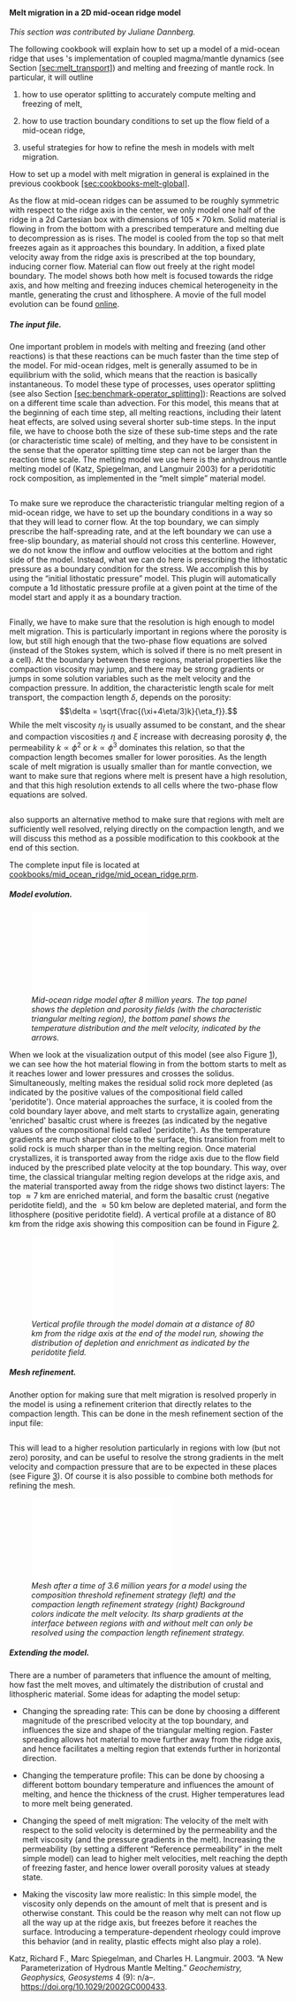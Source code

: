 #### Melt migration in a 2D mid-ocean ridge model

*This section was contributed by Juliane Dannberg.*

The following cookbook will explain how to set up a model of a mid-ocean ridge
that uses 's implementation of coupled magma/mantle dynamics (see
Section [\[sec:melt_transport\]][1]) and melting and freezing of mantle
rock. In particular, it will outline

1.  how to use operator splitting to accurately compute melting and freezing
    of melt,

2.  how to use traction boundary conditions to set up the flow field of a
    mid-ocean ridge,

3.  useful strategies for how to refine the mesh in models with melt
    migration.

How to set up a model with melt migration in general is explained in the
previous cookbook [\[sec:cookbooks-melt-global\]][2].

As the flow at mid-ocean ridges can be assumed to be roughly symmetric with
respect to the ridge axis in the center, we only model one half of the ridge
in a 2d Cartesian box with dimensions of $105 \times 70$&#8198;km. Solid
material is flowing in from the bottom with a prescribed temperature and
melting due to decompression as is rises. The model is cooled from the top so
that melt freezes again as it approaches this boundary. In addition, a fixed
plate velocity away from the ridge axis is prescribed at the top boundary,
inducing corner flow. Material can flow out freely at the right model
boundary. The model shows both how melt is focused towards the ridge axis, and
how melting and freezing induces chemical heterogeneity in the mantle,
generating the crust and lithosphere. A movie of the full model evolution can
be found [online].

##### The input file.

One important problem in models with melting and freezing (and other
reactions) is that these reactions can be much faster than the time step of
the model. For mid-ocean ridges, melt is generally assumed to be in
equilibrium with the solid, which means that the reaction is basically
instantaneous. To model these type of processes, uses operator splitting (see
also Section [\[sec:benchmark-operator_splitting\]][3]): Reactions are solved
on a different time scale than advection. For this model, this means that at
the beginning of each time step, all melting reactions, including their latent
heat effects, are solved using several shorter sub-time steps. In the input
file, we have to choose both the size of these sub-time steps and the rate (or
characteristic time scale) of melting, and they have to be consistent in the
sense that the operator splitting time step can not be larger than the
reaction time scale. The melting model we use here is the anhydrous mantle
melting model of (Katz, Spiegelman, and Langmuir 2003) for a peridotitic rock
composition, as implemented in the &ldquo;melt simple&rdquo; material model.

``` prmfile
```

To make sure we reproduce the characteristic triangular melting region of a
mid-ocean ridge, we have to set up the boundary conditions in a way so that
they will lead to corner flow. At the top boundary, we can simply prescribe
the half-spreading rate, and at the left boundary we can use a free-slip
boundary, as material should not cross this centerline. However, we do not
know the inflow and outflow velocities at the bottom and right side of the
model. Instead, what we can do here is prescribing the lithostatic pressure as
a boundary condition for the stress. We accomplish this by using the
&ldquo;initial lithostatic pressure&rdquo; model. This plugin will
automatically compute a 1d lithostatic pressure profile at a given point at
the time of the model start and apply it as a boundary traction.

``` prmfile
```

Finally, we have to make sure that the resolution is high enough to model melt
migration. This is particularly important in regions where the porosity is
low, but still high enough that the two-phase flow equations are solved
(instead of the Stokes system, which is solved if there is no melt present in
a cell). At the boundary between these regions, material properties like the
compaction viscosity may jump, and there may be strong gradients or jumps in
some solution variables such as the melt velocity and the compaction pressure.
In addition, the characteristic length scale for melt transport, the
compaction length $\delta$, depends on the porosity:
$$\delta = \sqrt{\frac{(\xi+4\eta/3)k}{\eta_f}}.$$ While the melt viscosity
$\eta_f$ is usually assumed to be constant, and the shear and compaction
viscosities $\eta$ and $\xi$ increase with decreasing porosity $\phi$, the
permeability $k \propto \phi^2$ or $k \propto \phi^3$ dominates this relation,
so that the compaction length becomes smaller for lower porosities. As the
length scale of melt migration is usually smaller than for mantle convection,
we want to make sure that regions where melt is present have a high
resolution, and that this high resolution extends to all cells where the
two-phase flow equations are solved.

``` prmfile
```

also supports an alternative method to make sure that regions with melt are
sufficiently well resolved, relying directly on the compaction length, and we
will discuss this method as a possible modification to this cookbook at the
end of this section.

The complete input file is located at
[cookbooks/mid_ocean_ridge/mid_ocean_ridge.prm].

##### Model evolution.

<figure>
<embed src="cookbooks/mid_ocean_ridge/doc/mid_ocean_ridge.pdf" id="fig:mid-ocean-ridge" style="width:50.0%" /><figcaption aria-hidden="true"><em>Mid-ocean ridge model after 8 million years. The top panel shows the depletion and porosity fields (with the characteristic triangular melting region), the bottom panel shows the temperature distribution and the melt velocity, indicated by the arrows.</em></figcaption>
</figure>

When we look at the visualization output of this model (see also
Figure [1]), we can see how the hot material flowing in from the bottom
starts to melt as it reaches lower and lower pressures and crosses the
solidus. Simultaneously, melting makes the residual solid rock more depleted
(as indicated by the positive values of the compositional field called
'peridotite'). Once material approaches the surface, it is cooled
from the cold boundary layer above, and melt starts to crystallize again,
generating 'enriched' basaltic crust where is freezes (as
indicated by the negative values of the compositional field called
'peridotite'). As the temperature gradients are much sharper close
to the surface, this transition from melt to solid rock is much sharper than
in the melting region. Once material crystallizes, it is transported away from
the ridge axis due to the flow field induced by the prescribed plate velocity
at the top boundary. This way, over time, the classical triangular melting
region develops at the ridge axis, and the material transported away from the
ridge shows two distinct layers: The top $\approx 7$ km are enriched material,
and form the basaltic crust (negative peridotite field), and the $\approx 50$
km below are depleted material, and form the lithosphere (positive peridotite
field). A vertical profile at a distance of 80 km from the ridge axis showing
this composition can be found in Figure [2].

<figure>
<embed src="cookbooks/mid_ocean_ridge/doc/depletion_profile.pdf" id="fig:mid-ocean-ridge-profile" style="width:35.0%" /><figcaption aria-hidden="true"><em>Vertical profile through the model domain at a distance of 80 km from the ridge axis at the end of the model run, showing the distribution of depletion and enrichment as indicated by the peridotite field.</em></figcaption>
</figure>

##### Mesh refinement.

Another option for making sure that melt migration is resolved properly in the
model is using a refinement criterion that directly relates to the compaction
length. This can be done in the mesh refinement section of the input file:

``` prmfile
```

This will lead to a higher resolution particularly in regions with low (but
not zero) porosity, and can be useful to resolve the strong gradients in the
melt velocity and compaction pressure that are to be expected in these places
(see Figure [3]). Of course it is also possible to combine both methods
for refining the mesh.

<figure>
<embed src="cookbooks/mid_ocean_ridge/doc/refinement.pdf" id="fig:mid-ocean-ridge-mesh" style="width:60.0%" /><figcaption aria-hidden="true"><em>Mesh after a time of 3.6 million years for a model using the composition threshold refinement strategy (left) and the compaction length refinement strategy (right) Background colors indicate the melt velocity. Its sharp gradients at the interface between regions with and without melt can only be resolved using the compaction length refinement strategy.</em></figcaption>
</figure>

##### Extending the model.

There are a number of parameters that influence the amount of melting, how
fast the melt moves, and ultimately the distribution of crustal and
lithospheric material. Some ideas for adapting the model setup:

-   Changing the spreading rate: This can be done by choosing a different
    magnitude of the prescribed velocity at the top boundary, and influences
    the size and shape of the triangular melting region. Faster spreading
    allows hot material to move further away from the ridge axis, and hence
    facilitates a melting region that extends further in horizontal direction.

-   Changing the temperature profile: This can be done by choosing a different
    bottom boundary temperature and influences the amount of melting, and
    hence the thickness of the crust. Higher temperatures lead to more melt
    being generated.

-   Changing the speed of melt migration: The velocity of the melt with
    respect to the solid velocity is determined by the permeability and the
    melt viscosity (and the pressure gradients in the melt). Increasing the
    permeability (by setting a different &ldquo;Reference permeability&rdquo;
    in the melt simple model) can lead to higher melt velocities, melt
    reaching the depth of freezing faster, and hence lower overall porosity
    values at steady state.

-   Making the viscosity law more realistic: In this simple model, the
    viscosity only depends on the amount of melt that is present and is
    otherwise constant. This could be the reason why melt can not flow up all
    the way up at the ridge axis, but freezes before it reaches the surface.
    Introducing a temperature-dependent rheology could improve this behavior
    (and in reality, plastic effects might also play a role).

<div id="refs" class="references csl-bib-body hanging-indent">

<div id="ref-KSL2003" class="csl-entry">

Katz, Richard F., Marc Spiegelman, and Charles H. Langmuir. 2003. &ldquo;A New
Parameterization of Hydrous Mantle Melting.&rdquo; *Geochemistry, Geophysics,
Geosystems* 4 (9): n/a&ndash;. <https://doi.org/10.1029/2002GC000433>.

</div>

</div>

  [1]: #sec:melt_transport
  [2]: #sec:cookbooks-melt-global
  [online]: https://www.youtube.com/watch?v=f4Bc4lzdNP0
  [3]: #sec:benchmark-operator_splitting
  [cookbooks/mid_ocean_ridge/mid_ocean_ridge.prm]: cookbooks/mid_ocean_ridge/mid_ocean_ridge.prm
  [1]: #fig:mid-ocean-ridge
  [2]: #fig:mid-ocean-ridge-profile
  [3]: #fig:mid-ocean-ridge-mesh
